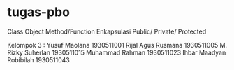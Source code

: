 # tugas-pbo
Class
Object
Method/Function
Enkapsulasi Public/ Private/ Protected

Kelompok 3 :
Yusuf Maolana 1930511001
Rijal Agus Rusmana 1930511005
M. Rizky Suherlan 1930511015
Muhammad Rahman 1930511023
Ihbar Maadyan Robibilah 1930511043

